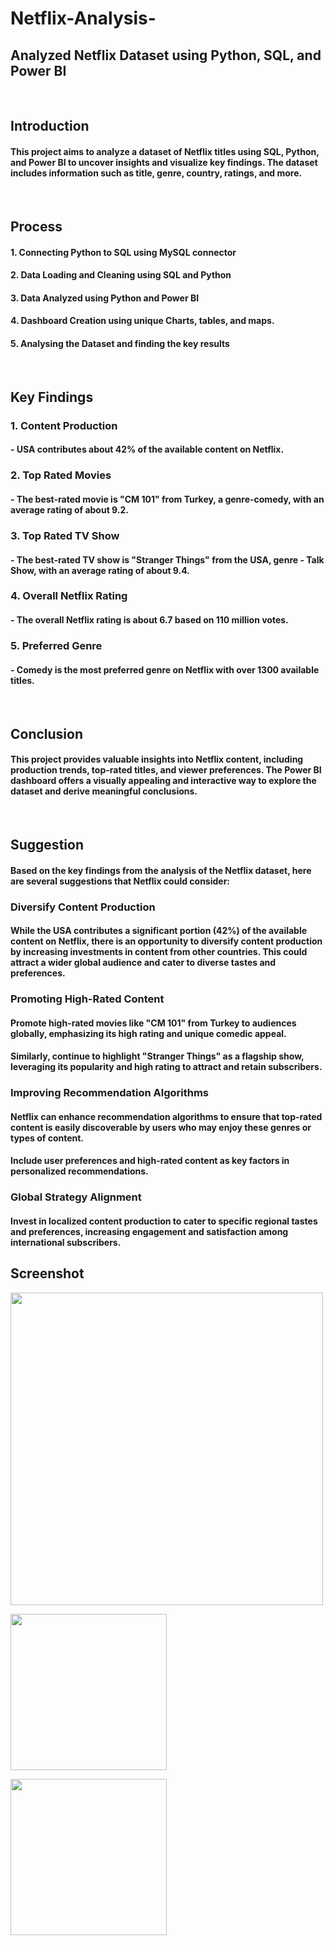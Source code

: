 # Netflix-Analysis-
## Analyzed Netflix Dataset using Python, SQL, and Power BI

<br/>


##  Introduction
#### This project aims to analyze a dataset of Netflix titles using SQL, Python, and Power BI to uncover insights and visualize key findings. The dataset includes information such as title, genre, country, ratings, and more.

<br/>

## Process
#### 1. **Connecting Python to SQL using MySQL connector**
#### 2. **Data Loading and Cleaning using SQL and Python**
#### 3. **Data Analyzed using Python and Power BI**
#### 4. **Dashboard Creation using unique Charts, tables, and maps.**
#### 5. **Analysing the Dataset and finding the key results**

<br/>

## Key Findings
### 1. **Content Production**
   #### - USA contributes about 42% of the available content on Netflix.

### 2. **Top Rated Movies**
   #### - The best-rated movie is "CM 101" from Turkey, a genre-comedy, with an average rating of about 9.2.

### 3. **Top Rated TV Show**
   #### - The best-rated TV show is "Stranger Things" from the USA, genre - Talk Show, with an average rating of about 9.4.

### 4. **Overall Netflix Rating**
   #### - The overall Netflix rating is about 6.7 based on 110 million votes.

### 5. **Preferred Genre**
   #### - Comedy is the most preferred genre on Netflix with over 1300 available titles.


<br/>



## Conclusion
#### This project provides valuable insights into Netflix content, including production trends, top-rated titles, and viewer preferences. The Power BI dashboard offers a visually appealing and interactive way to explore the dataset and derive meaningful conclusions.



<br/>

## Suggestion 
#### Based on the key findings from the analysis of the Netflix dataset, here are several suggestions that Netflix could consider:
### Diversify Content Production
#### While the USA contributes a significant portion (42%) of the available content on Netflix, there is an opportunity to diversify content production by increasing investments in content from other countries. This could attract a wider global audience and cater to diverse tastes and preferences.
### Promoting High-Rated Content
#### Promote high-rated movies like "CM 101" from Turkey to audiences globally, emphasizing its high rating and unique comedic appeal.
#### Similarly, continue to highlight "Stranger Things" as a flagship show, leveraging its popularity and high rating to attract and retain subscribers.
### Improving Recommendation Algorithms
#### Netflix can enhance recommendation algorithms to ensure that top-rated content is easily discoverable by users who may enjoy these genres or types of content.
#### Include user preferences and high-rated content as key factors in personalized recommendations.
### Global Strategy Alignment
#### Invest in localized content production to cater to specific regional tastes and preferences, increasing engagement and satisfaction among international subscribers. 

## Screenshot

<p float="center">
       <img src="https://github.com/Ushanshi-Sharma/OYO-Cancellation-DA/assets/154740255/d4b7d0a4-a620-4406-9e82-d0b9491c545a.jpg" height="500" />
   
</p>

<p float="center">
       <img src="https://github.com/Ushanshi-Sharma/Netflix-DA-Power-BI/assets/154740255/7707c564-f8aa-4b11-8e78-94387b78dc6b.jpg" height="250" />
   
</p>

<p float="center">
       <img src="https://github.com/Ushanshi-Sharma/Netflix-DA-Power-BI/assets/154740255/9e730207-6cdd-4c69-9136-8a22de2f05f1.jpg" height="250" />
   
</p>
